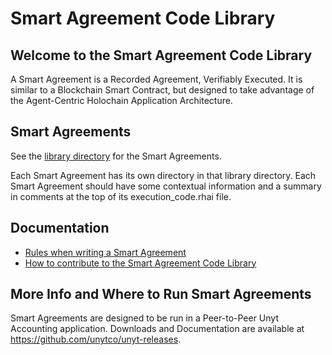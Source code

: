 # Smart Agreement Code Library

## Welcome to the Smart Agreement Code Library

A Smart Agreement is a Recorded Agreement, Verifiably Executed. It is similar to a Blockchain Smart Contract, but designed to take advantage of the Agent-Centric Holochain Application Architecture.

## Smart Agreements

See the [library directory](./library) for the Smart Agreements.

Each Smart Agreement has its own directory in that library directory. Each Smart Agreement should have some contextual information and a summary in comments at the top of its execution_code.rhai file.

## Documentation

- [Rules when writing a Smart Agreement](./docs/saved_rules.md)
- [How to contribute to the Smart Agreement Code Library](./CONTRIBUTING.md)

## More Info and Where to Run Smart Agreements

Smart Agreements are designed to be run in a Peer-to-Peer Unyt Accounting application. Downloads and Documentation are available at https://github.com/unytco/unyt-releases.
